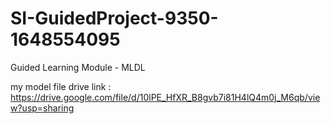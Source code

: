 # SI-GuidedProject-9350-1648554095
Guided Learning Module - MLDL


my model file drive link : https://drive.google.com/file/d/10lPE_HfXR_B8gvb7i81H4lQ4m0j_M6qb/view?usp=sharing
